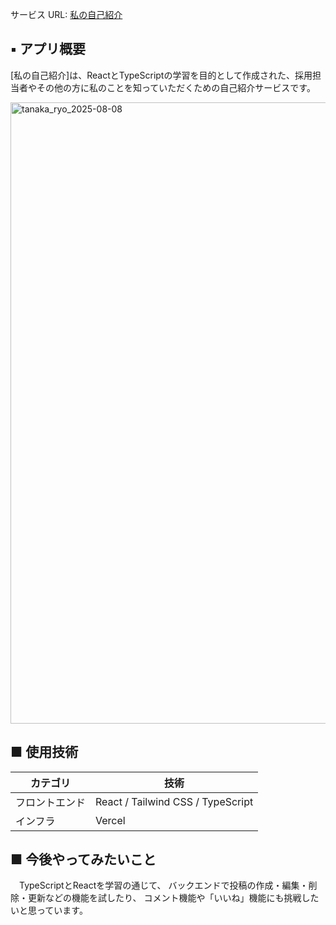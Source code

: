 サービス URL: [私の自己紹介](https://self-introduction-tanakaryo-board.vercel.app/)



## ▪️ アプリ概要

[私の自己紹介]は、ReactとTypeScriptの学習を目的として作成された、採用担当者やその他の方に私のことを知っていただくための自己紹介サービスです。

<img width="1918" height="994" alt="tanaka_ryo_2025-08-08" src="https://github.com/user-attachments/assets/ef989d8f-e5cb-4863-b3fc-991dddc9ebbc" />

## ■ 使用技術

| カテゴリ       | 技術                                                                     |
| -------------- | ------------------------------------------------------------------------ |
| フロントエンド | React / Tailwind CSS / TypeScript                            |
| インフラ       |Vercel                                                  |



## ■ 今後やってみたいこと
　TypeScriptとReactを学習の通じて、
バックエンドで投稿の作成・編集・削除・更新などの機能を試したり、
コメント機能や「いいね」機能にも挑戦したいと思っています。
